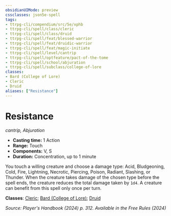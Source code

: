 ```yaml
---
obsidianUIMode: preview
cssclasses: json5e-spell
tags:
- ttrpg-cli/compendium/src/5e/xphb
- ttrpg-cli/spell/class/cleric
- ttrpg-cli/spell/class/druid
- ttrpg-cli/spell/feat/blessed-warrior
- ttrpg-cli/spell/feat/druidic-warrior
- ttrpg-cli/spell/feat/magic-initiate
- ttrpg-cli/spell/level/cantrip
- ttrpg-cli/spell/optfeature/pact-of-the-tome
- ttrpg-cli/spell/school/abjuration
- ttrpg-cli/spell/subclass/college-of-lore
classes:
- Bard (College of Lore)
- Cleric
- Druid
aliases: ["Resistance"]
---
```

# Resistance
*cantrip, Abjuration*  


- **Casting time:** 1 Action
- **Range:** Touch
- **Components:** V, S
- **Duration:** Concentration, up to 1 minute

You touch a willing creature and choose a damage type: Acid, Bludgeoning, Cold, Fire, Lightning, Necrotic, Piercing, Poison, Radiant, Slashing, or Thunder. When the creature takes damage of the chosen type before the spell ends, the creature reduces the total damage taken by `1d4`. A creature can benefit from this spell only once per turn.

**Classes**: [Cleric](3-Mechanics/CLI/lists/list-spells-classes-cleric.md); [Bard (College of Lore)](3-Mechanics/CLI/lists/list-spells-classes-bard-xphb-college-of-lore-xphb.md "subclass=XPHB;class=XPHB"); [Druid](3-Mechanics/CLI/lists/list-spells-classes-druid.md)

*Source: Player's Handbook (2024) p. 312. Available in the Free Rules (2024)*